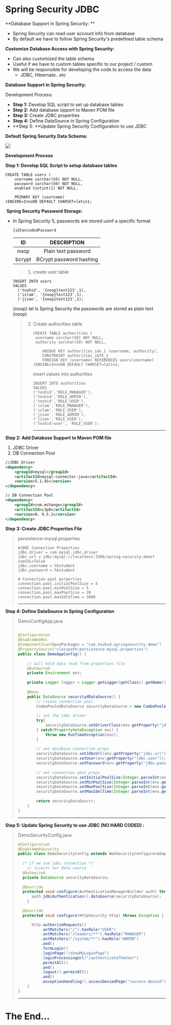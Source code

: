 # Spring Security JDBC



**Database Support in Spring Security: **

- Spring Security can read user account info from database
- By default we have to follow Spring Security's predefined table schema

 

**Customize Database Access with Spring Security:**

- Can also customized the table schema
- Useful if we have to custom tables specific to our project / custom
- We will be responsible for developing the code to access the data
  - JDBC, Hibernate.. etc



**Database Support in Spring Security:**

Development Process:

- **Step 1:** Develop SQL script to set up database tables
- **Step 2:** Add database sipport to Maven POM file
- **Step 3:** Create JDBC properties
- **Step 4:** Define DataSource in Spring Configuration
- **Step 5: **Update Spring Security Configuration to use JDBC



**Default Spring Security Data Schema:**

![](https://githubpictures.000webhostapp.com/pictures/spring-security-default-schema.png)





**Development Process**

**Step 1: Develop SQL Script to setup database tables**

```mysql
CREATE TABLE users (
    username varchar(50) NOT NULL,
    password varchar(50) NOT NULL,
    enabled tintint(1) NOT NULL,
    
    PRIMARY KEY (username)
)ENGINE=InnoDB DEFAULT CHARSET=latin1;
```

​	**Spring Security Password Storage:**

- In Spring Security 5, passwords are stored usinf a specific format 

  ```mysql
  {id}encodedPassword
  ```

   

  |   ID   |       DESCRIPTION       |
  | :----: | :---------------------: |
  |  noop  |   Plain text password   |
  | bcrypt | BCrypt password hashing |

  > 1. create user table

  ```mysql
  INSERT INTO users 
  VALUES 
  	('touhid', '{noop}test123',1),
  	('islam', '{noop}test123',1),
  	('jisan', '{noop}test123',1);
  
  ```

  {noop} tel ls Spring Security the passwords are stored as plain text (noop)

  > 2. Create authorities table
  >
  >    ```mysql
  >    CREATE TABLE authorities (
  >    	username varchar(50) NOT NULL,
  >    	authority varchar(50) NOT NULL,
  >        
  >        UNIQUE KEY authorities_idx_1 (username, authority),
  >        CONSTRAINT authorities_ibfk_1
  >        FOREIGN KEY (username) REFERENCES users(username) 
  >    )ENGINE=InnoDB DEFAULT CHARSET=latin1;
  >    ```
  >
  >    insert values into authorities
  >
  >    ```mysql
  >    INSERT INTO authorities 
  >    VALUES
  >    ('touhid','ROLE_MANAGER'),
  >    ('touhid','ROLE_ADMIN'),
  >    ('touhid','ROLE_USER'),
  >    ('islam','ROLE_MANAGER'),
  >    ('islam','ROLE_USER'),
  >    ('jisan','ROLE_ADMIN'),
  >    ('jisan','ROLE_USER'),
  >    ('touhid-user', 'ROLE_USER');
  >    ```
  >
  >    ****



**Step 2: Add Database Support to Maven POM file**

1. JDBC Driver
2. DB Connection Pool  

```xml
//JDBC Driver
<dependency>
	<groupId>mysql</groupId>
    <artifactId>mysql-connector-java</artifactId>
    <version>5.1.45</version>
</dependency>

// DB Connection Pool
<dependency>
	<groupId>com.mchange</groupId>
    <artifactId>c3p0</artifactId>
    <version>0. 9.5.2</version>
</dependency>
```



**Step 3: Create JDBC Properties File**

>  persistence-mysql.properties
>
> ```properties
> #JDBC Connection Properties
> jdbc.driver = com.mysql.jdbc.driver
> jdbc.url = jdbc:mysql://localhost:3306/spring-security-demo?useSSL=false
> jdbc.username = hbstudent
> jdbc.password = hbstudent
> 
> # Connection pool porperties
> connection.pool.initialPoolSize = 5
> connection.pool.minPoolSize = 5
> connection.pool.maxPoolSize = 20
> connection.pool.maxIdleTime = 3000
> ```
>
> ****

**Step 4: Define DataSource in Spring Configuration**

> DemoConfigApp.java
>
> ```java
> 
> @Configuration
> @EnableWebMvc
> @ComponentScan(basePackages = "com.touhid.springsecurity.demo")
> @PropertySource("classpath:persistence-mysql.properties")
> public class DemoAppConfig() {
>     
>     // will hold data read from properties file
>     @Autowired
>     private Environment env;
>     
>     private Logger logger = Logger.getLogger(getClass().getName());
>     
>     @Bean
>     public DataSource securitydDataSource() {
>         // create connection pool
>         ComboPooledDataSource securityDataSource = new ComboPooledDataSources();
>         
>         // set the jdbc driver
>         try{
>             securityDataSource.setDriverClass(env.getProperty("jdbc.driver"))
>         } catch(PropertyVetoException exc) {
>             throw new RunTimeException(exc);
>         }
>         
>         // set database connection props
>         securityDataSource.setJdbcUrl(env.getProperty("jdbc.url"));
>         securityDataSource.setUser(env.getProperty("jdbc.user"));;
>         securityDataSource.setPassword(env.getProperty("jdbc.password"));
>         
>         // set connection pool props
>         securityDataSource.setInitialPoolSize(Integer.parseInt(env.getProperty("connection.pool.initialPoolSize")));
>         securityDataSource.setMinPoolSize(Integer.parseInt(env.getProperty("connection.pool.minPoolSize")));
>         securityDataSource.setMaxPoolSize(Integer.parseInt(env.getProperty("connection.pool.maxPoolSize")));
>         securityDataSource.setMaxIdelTime(Integer.parseInt(env.getProperty("connection.pool.maxIdleTime")));
>         
>         return securityDataSourcr;
>     }  
> }
> ```
>
> ****

**Step 5: Update Spring Security to use JDBC (NO HARD CODED) :**

> DemoSecurityConfig.java
>
> ```javA
> @Configuration
> @EnableWebSecurity
> public class DemoSecurityConfig extends WebSecurityConfigurerAdapter {
> 	
> 	/* if we use jdbc connection */
>     // injects our data source 
> 	@Autowired 
> 	private DataSource securityDataSource;
> 	
> 	@Override
> 	protected void configure(AuthenticationManagerBuilder auth) throws Exception {
> 		auth.jdbcAuthentication().dataSource(securityDataSource);
>     } 
>     	
> 	@Override
> 	protected void configure(HttpSecurity http) throws Exception {
> 
> 		http.authorizeRequests()
> 			.antMatchers("/").hasRole("USER")
> 			.antMatchers("/leaders/**").hasRole("MANAGER")
> 			.antMatchers("/system/**").hasRole("ADMIN")
> 			.and()
> 			.formLogin()
> 			.loginPage("/showMyLoginPage")
> 			.loginProcessingUrl("/authenticateTheUser")
> 			.permitAll()
> 			.and()
> 			.logout().permitAll()
> 			.and()
> 			.exceptionHandling().accessDeniedPage("/access-denied");
>     }
> }
> ```
>
> ****



# The End...